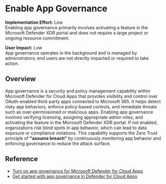 # Enable App Governance

**Implementation Effort:** Low  
Enabling app governance primarily involves activating a feature in the Microsoft Defender XDR portal and does not require a large project or ongoing resource commitment.

**User Impact:** Low  
App governance operates in the background and is managed by administrators; end users are not directly impacted or required to take action.

## Overview

App governance is a security and policy management capability within Microsoft Defender for Cloud Apps that provides visibility and control over OAuth-enabled third-party apps connected to Microsoft 365. It helps detect risky app behaviors, enforce policy-based controls, and remediate threats such as over-permissioned or malicious apps. Enabling app governance involves verifying licensing, assigning appropriate admin roles, and activating the feature in the Microsoft Defender XDR portal. If not enabled, organizations risk blind spots in app behavior, which can lead to data exposure or compliance violations. This capability supports the Zero Trust principle of **"assume breach"** by continuously monitoring app behavior and enforcing governance to reduce the attack surface.

## Reference

- [Turn on app governance for Microsoft Defender for Cloud Apps](https://learn.microsoft.com/en-us/defender-cloud-apps/app-governance-get-started)  
- [Get started with app governance in Defender for Cloud Apps](https://learn.microsoft.com/en-us/defender-cloud-apps/app-governance-trial-user-guide)  

